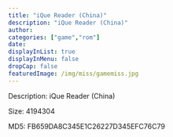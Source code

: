 ```yaml
---
title: "iQue Reader (China)"
description: "iQue Reader (China)"
author: 
categories: ["game","rom"]
date: 
displayInList: true
displayInMenu: false
dropCap: false
featuredImage: /img/miss/gamemiss.jpg
---
```


Description: iQue Reader (China)

Size: 4194304

MD5: FB659DA8C345E1C26227D345EFC76C79

